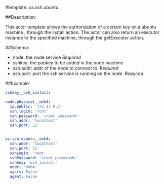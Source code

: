 #template: os.ssh.ubuntu

##Description:

This actor template allows the authorization of a certain key on a ubuntu machine , through the install action.
The actor can also return an executor instance to the specified machine, through the getExecutor action.

##Schema:
 - node: the node service  *Required*
 - sshkey: the pubkey to be added in the node machine
 - ssh.addr: addr of the node to connect to. *Required*
 - ssh.port: port the ssh service is running on the node. *Required*

##Example:
```yaml
sshkey__ovh_install:

node.physical__ovh4:
  ip.public: '172.17.0.2'
  ssh.login: 'root'
  ssh.password: '<root password>'
  ssh.addr: 'localhost'
  ssh.port: 22


os.ssh.ubuntu__ovh4:
  ssh.addr: 'localhost'
  ssh.port: 22
  sshLogin: 'root'
  sshPassword: '<root password>'
  sshkey: 'ovh_install'
  node: 'ovh4'
  aysfs: False
  agent: False

  
```
